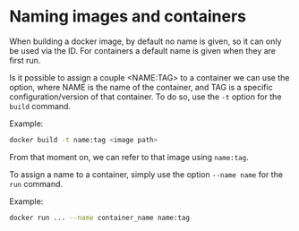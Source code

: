 # Naming images and containers

When building a docker image, by default no name is given, so it can only be
used via the ID. For containers a default name is given when they are first
run.

Is it possible to assign a couple \<NAME:TAG\> to a container we can use the
option, where NAME is the name of the container, and TAG is a specific
configuration/version of that container. To do so, use the `-t` option for the
`build` command.

Example:

```bash
docker build -t name:tag <image path>
```

From that moment on, we can refer to that image using `name:tag`.

To assign a name to a container, simply use the option `--name name` for the
`run` command.

Example:

```bash
docker run ... --name container_name name:tag
```
